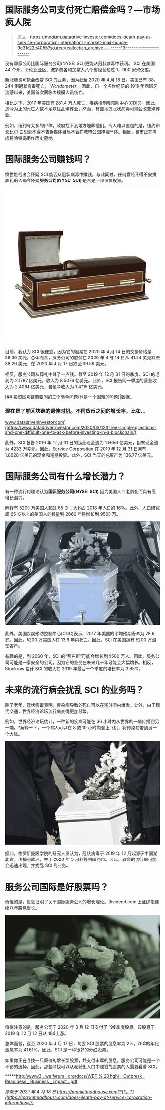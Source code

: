 # 国际服务公司支付死亡赔偿金吗？—市场疯人院

> 原文：<https://medium.datadriveninvestor.com/does-death-pay-at-service-corporation-international-market-mad-house-9c31c22e4055?source=collection_archive---------13----------------------->

没有哪家公司比国际服务公司(NYSE: SCI)更能从冠状病毒中获利。 SCI 在美国 44 个州、哥伦比亚区、波多黎各和加拿大八个省经营超过 1，900 家殡仪馆。

新冠肺炎可能会改变 SCI 的业务，因为截至 2020 年 4 月 18 日，美国已有 38，244 例冠状病毒死亡， *Worldometer* 。因此，自一个多世纪前的 1918 年西班牙流感以来，美国首次面临大规模人员伤亡。

相比之下，2017 年美国有 281.4 万人死亡，疾病控制和预防中心(CDIC)。因此，迄今为止的死亡人数不足以扰乱殡葬业。然而，有些地方冠状病毒可能会改变殡葬业。

例如，纽约有太多的尸体，政府找不到地方埋葬他们。令人难以置信的是，纽约市长比尔·白思豪不得不告诉媒体当局不会在城市公园掩埋尸体。相反，该市正在考虑将哈特岛用作历史墓地。

# 国际服务公司赚钱吗？

愤世嫉俗者会怀疑 SCI 能否从冠状病毒中赚钱。与此同时，任何曾经不得不安排葬礼的人都会怀疑**服务公司(NYSE: SCI)** 是否是一项价值投资。

![](img/1dcb217e8f982b7f91a603c146972c6d.png)

目前，我认为 SCI 很便宜，因为它的股票在 2020 年 4 月 14 日的交易价格是 38.30 美元。总体而言，服务公司的股价在 2020 年 4 月 14 日从 41.34 美元跌至 38.26 美元，在 2020 年 4 月 17 日跌至 39.59 美元。

相反，服务公司从葬礼中赚了一点钱。截至 2019 年 12 月 31 日的季度，SCI 的毛利为 2.1787 亿美元，收入为 8.5076 亿美元。此外，SCI 报告同一季度的营业收入为 2.4094 亿美元，普通净收入为 1.4715 亿美元。

[](https://www.datadriveninvestor.com/2020/03/12/three-simple-questions-and-one-difficult-one-to-ask-before-investing-in-a-blockchain/) [## 投资区块链前要问的三个简单问题(也是一个困难的问题)|数据…

### 现在是了解区块链的最佳时机。不同货币之间的增长率，比如…

www.datadriveninvestor.com](https://www.datadriveninvestor.com/2020/03/12/three-simple-questions-and-one-difficult-one-to-ask-before-investing-in-a-blockchain/) 

此外，SCI 报告 2019 年 12 月 31 日的运营现金流为 1.5656 亿美元，期末现金流为 4233 万美元。因此，Service Corporation 在 2019 年 12 月 31 日拥有 1.8628 亿美元的现金和短期投资。此外，SCI 当天的总资产为 136.77 亿美元。

# 国际服务公司有什么增长潜力？

有一种流行的理论认为**国际服务公司(NYSE: SCI)** 因为美国人口老龄化而具有高增长潜力。

解释有 5200 万美国人超过 65 岁；大约占 2018 年人口的 16%。此外，人口研究局 65 岁以上的美国人的数量到 2060 年将增长到 9500 万。

![](img/659ced8370bcc9790d4bcab6441c843e.png)

此外，美国疾病预防控制中心(CDC)表示，2017 年美国的平均预期寿命为 78.6 岁。因此，5200 万美国人在 13.6 年内死亡。因此，SCI 在美国拥有 5200 万潜在客户。

有趣的是，到 2060 年，SCI 的“客户群”可能会增长到 9500 万人。因此，服务公司可能是一家安全的公司，因为它的业务在未来几十年可能会大幅增长。相反，Stockrow 估计 SCI 的收入在 2019 年最后一个季度的增长率为 3.65%。

# 未来的流行病会扰乱 SCI 的业务吗？

除了老年，冠状病毒表明，传染病导致的死亡可以在短时间内爆发。此外，由于现代交通，世界经济论坛流行病变得更加频繁。

例如，世界经济论坛估计，一种新的疾病可能在 36 小时内从世界的一端传播到另一端。*解释一下，一个病人可以在 8 或 10 小时内登上飞机，将传染病带到另一个大陆。

![](img/191f3a04247872276b1c9a50d2c5482a.png)

据此，格罗斯曼医学院的研究人员认为，冠状病毒于 2019 年 12 月起源于中国湖北省，传播到欧洲，并于 2020 年 3 月转移到纽约市。因此，致命的流行病可能会迅速出现，并扰乱 SCI 的业务。

# 服务公司国际是好股票吗？

奇怪的是，股息证明了关于国际服务公司的增长理论。Dividend.com 上证综指连续八年股息增长。

![](img/f19d5401d2e9cd7e715185d9d64c6a4b.png)

值得注意的是，服务公司于 2020 年 3 月 12 日支付了 19₵季度股息。该股息于 2019 年 12 月 12 日从 18₵上涨。

总体而言，截至 2020 年 4 月 17 日，每股 SCI 股票的股息率为 2%，76₵的年化派息率为 41.61%。因此，SCI 是一种很好的分红股票。

如果你正在寻找一只廉价的增长型股票，并支付丰厚的股息，服务公司可能是一个不错的选择。因此，那些寻找可以从老龄化人口中赚钱的股票的人需要看看 SCI。

*****[http://www3 . we forum . org/docs/WEF % 20 hghi _ Outbreak _ Readiness _ Business _ impact . pdf](http://www3.weforum.org/docs/WEF%20HGHI_Outbreak_Readiness_Business_Impact.pdf)

*原载于 2020 年 4 月 18 日 https://marketmadhouse.com**[*。*](https://marketmadhouse.com/does-death-pay-at-service-corporation-international/)*